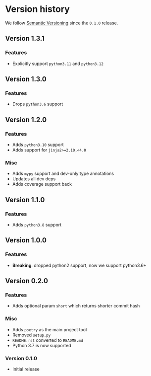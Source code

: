 # Version history

We follow [Semantic Versioning](https://semver.org/) since the `0.1.0` release.

## Version 1.3.1

### Features

- Explicitly support `python3.11` and `python3.12`

## Version 1.3.0

### Features

- Drops `python3.6` support


## Version 1.2.0

### Features

- Adds `python3.10` support
- Adds support for `jinja2>=2.10,<4.0`

### Misc

- Adds `mypy` support and dev-only type annotations
- Updates all dev deps
- Adds coverage support back


## Version 1.1.0

### Features

- Adds `python3.8` support


## Version 1.0.0

### Features

- **Breaking**: dropped python2 support, now we support python3.6+


## Version 0.2.0

### Features

- Adds optional param `short` which returns shorter commit hash

### Misc

- Adds `poetry` as the main project tool
- Removed `setup.py`
- `README.rst` converted to `README.md`
- Python 3.7 is now supported

### Version 0.1.0

- Initial release
